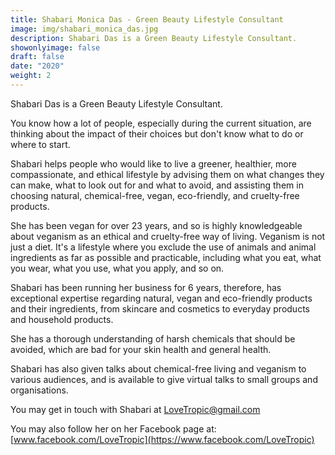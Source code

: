```yaml
---
title: Shabari Monica Das - Green Beauty Lifestyle Consultant
image: img/shabari_monica_das.jpg
description: Shabari Das is a Green Beauty Lifestyle Consultant.
showonlyimage: false
draft: false
date: "2020"
weight: 2
---
```

Shabari Das is a Green Beauty Lifestyle Consultant.

You know how a lot of people, especially during the current situation, are thinking about the impact of their choices but don't know what to do or where to start.

Shabari helps people who would like to live a greener, healthier, more compassionate, and ethical lifestyle by advising them on what changes they can make, what to look out for and what to avoid, and assisting them in choosing natural, chemical-free, vegan, eco-friendly, and cruelty-free products.

She has been vegan for over 23 years, and so is highly knowledgeable about veganism as an ethical and cruelty-free way of living. Veganism is not just a diet. It's a lifestyle where you exclude the use of animals and animal ingredients as far as possible and practicable, including what you eat, what you wear, what you use, what you apply, and so on.

Shabari has been running her business for 6 years, therefore, has exceptional expertise regarding natural, vegan and eco-friendly products and their ingredients, from skincare and cosmetics to everyday products and household products.

She has a thorough understanding of harsh chemicals that should be avoided, which are bad for your skin health and general health.

Shabari has also given talks about chemical-free living and veganism to various audiences, and is available to give virtual talks to small groups and organisations.

You may get in touch with Shabari at [LoveTropic@gmail.com](LoveTropic@gmail.com)

You may also follow her on her Facebook page at:
[www.facebook.com/LoveTropic](https://www.facebook.com/LoveTropic)
